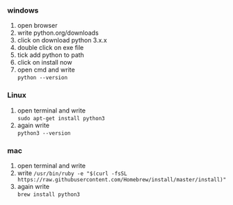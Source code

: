 ### windows
1. open browser   
2. write python.org/downloads  
3. click on download python 3.x.x  
4. double click on exe file   
5. tick add python to path   
6. click on install now  
7. open cmd and write  
`python --version`

### Linux
1. open terminal and write  
`sudo apt-get install python3`   
2. again write   
`python3 --version`  

### mac
1. open terminal and write  
2. write
`/usr/bin/ruby -e "$(curl -fsSL https://raw.githubusercontent.com/Homebrew/install/master/install)"`  
3. again write  
`brew install python3`
